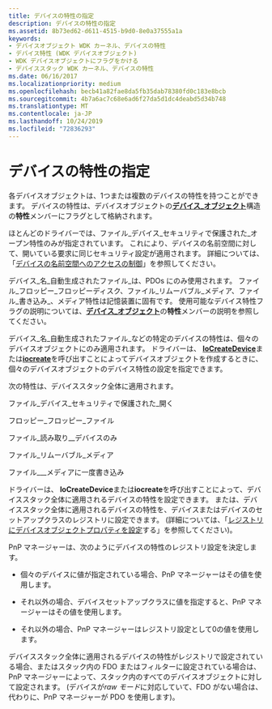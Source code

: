 ```yaml
---
title: デバイスの特性の指定
description: デバイスの特性の指定
ms.assetid: 8b73ed62-d611-4515-b9d0-8e0a37555a1a
keywords:
- デバイスオブジェクト WDK カーネル、デバイスの特性
- デバイス特性 (WDK デバイスオブジェクト)
- WDK デバイスオブジェクトにフラグをかける
- デバイススタック WDK カーネル、デバイスの特性
ms.date: 06/16/2017
ms.localizationpriority: medium
ms.openlocfilehash: becb41a82fae8da5fb35dab78380fd0c183e8bcb
ms.sourcegitcommit: 4b7a6ac7c68e6ad6f27da5d1dc4deabd5d34b748
ms.translationtype: MT
ms.contentlocale: ja-JP
ms.lasthandoff: 10/24/2019
ms.locfileid: "72836293"
---
```

# <a name="specifying-device-characteristics"></a>デバイスの特性の指定





各デバイスオブジェクトは、1つまたは複数のデバイスの特性を持つことができます。 デバイスの特性は、デバイスオブジェクトの[**デバイス\_オブジェクト**](https://docs.microsoft.com/windows-hardware/drivers/ddi/wdm/ns-wdm-_device_object)構造の**特性**メンバーにフラグとして格納されます。

ほとんどのドライバーでは、ファイル\_デバイス\_セキュリティで保護された\_オープン特性のみが指定されています。 これにより、デバイスの名前空間に対して、開いている要求に同じセキュリティ設定が適用されます。 詳細については、「[デバイスの名前空間へのアクセスの制御](controlling-device-namespace-access.md)」を参照してください。

デバイス\_名\_自動生成されたファイル\_は、PDOs にのみ使用されます。 ファイル\_フロッピー\_フロッピーディスク、ファイル\_リムーバブル\_メディア、ファイル\_書き込み\_、メディア特性は記憶装置に固有です。 使用可能なデバイス特性フラグの説明については、[**デバイス\_オブジェクト**](https://docs.microsoft.com/windows-hardware/drivers/ddi/wdm/ns-wdm-_device_object)の**特性**メンバーの説明を参照してください。

デバイス\_名\_自動生成されたファイル\_などの特定のデバイスの特性は、個々のデバイスオブジェクトにのみ適用されます。 ドライバーは、 [**IoCreateDevice**](https://docs.microsoft.com/windows-hardware/drivers/ddi/wdm/nf-wdm-iocreatedevice)または[**iocreate**](https://docs.microsoft.com/windows-hardware/drivers/ddi/wdmsec/nf-wdmsec-wdmlibiocreatedevicesecure)を呼び出すことによってデバイスオブジェクトを作成するときに、個々のデバイスオブジェクトのデバイス特性の設定を指定できます。

次の特性は、デバイススタック全体に適用されます。

ファイル\_デバイス\_セキュリティで保護された\_開く

フロッピー\_フロッピー\_ファイル

ファイル\_読み取り\_\_デバイスのみ

ファイル\_リムーバブル\_メディア

ファイル\_\_\_メディアに一度書き込み

ドライバーは、 **IoCreateDevice**または**iocreate**を呼び出すことによって、デバイススタック全体に適用されるデバイスの特性を設定できます。 または、デバイススタック全体に適用されるデバイスの特性を、デバイスまたはデバイスのセットアップクラスのレジストリに設定できます。 (詳細については、「[レジストリにデバイスオブジェクトプロパティを設定](setting-device-object-properties-in-the-registry.md)する」を参照してください)。

PnP マネージャーは、次のようにデバイスの特性のレジストリ設定を決定します。

-   個々のデバイスに値が指定されている場合、PnP マネージャーはその値を使用します。

-   それ以外の場合、デバイスセットアップクラスに値を指定すると、PnP マネージャーはその値を使用します。

-   それ以外の場合、PnP マネージャーはレジストリ設定として0の値を使用します。

デバイススタック全体に適用されるデバイスの特性がレジストリで設定されている場合、またはスタック内の FDO またはフィルターに設定されている場合は、PnP マネージャーによって、スタック内のすべてのデバイスオブジェクトに対して設定されます。 (デバイスが*raw モード*に対応していて、FDO がない場合は、代わりに、PnP マネージャーが PDO を使用します)。

 

 




